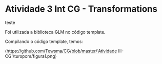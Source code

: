 ﻿# Atividade 3 Int CG - Transformations

teste

Foi utilizada a biblioteca GLM no código template.

Compilando o código template, temos:

(https://github.com/Tewsma/CG/blob/master/'Atividade III- CG'/turopom/figura1.png)
